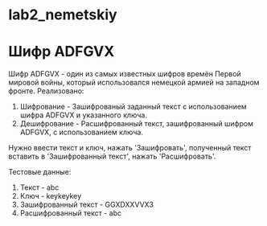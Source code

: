 ﻿# lab2_nemetskiy
# Шифр ADFGVX 
Шифр ADFGVX - один из самых известных шифров времён Первой мировой войны, который использовался немецкой армией на западном фронте.
Реализовано:
1) Шифрование - Зашифрованый заданный текст с использованием шифра ADFGVX и указанного ключа.
2) Дешифрование - Расшифрованный текст, зашифрованный шифром ADFGVX, с использованием ключа.
   
Нужно ввести текст и ключ, нажать 'Зашифровать', полученный текст вставить в 'Зашифрованный текст', нажать 'Расшифровать'.

Тестовые данные:
1) Текст - abc
2) Ключ - keykeykey
3) Зашифрованный текст - GGXDXXVVX3
4) Расшифрованный текст - abc
